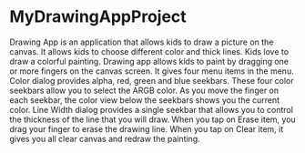# MyDrawingAppProject
Drawing App is an application that allows kids to draw a picture on the canvas. It allows kids to choose different color and thick lines. Kids love to draw a colorful painting.
Drawing app allows kids to paint by dragging one or more fingers on the canvas screen. It gives four menu items in the menu. Color dialog provides alpha, red, green and blue seekbars. These four color seekbars allow you to select the ARGB color. As you move the finger on each seekbar, the color view below the seekbars shows you the current color. Line Width dialog provides a single seekbar that allows you to control the thickness of the line that you will draw. When you tap on Erase item,  you drag your finger to erase the drawing line. When you tap on Clear item, it gives you all clear canvas and redraw the painting. 
